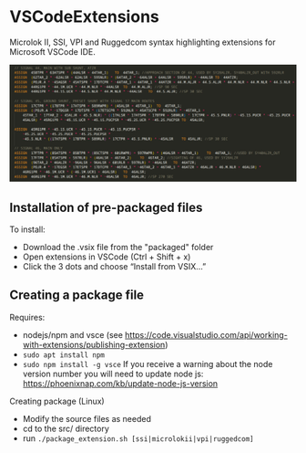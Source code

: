 # VSCodeExtensions
Microlok II, SSI, VPI and Ruggedcom syntax highlighting extensions for Microsoft VSCode IDE.


![Microlok II Code Example](https://github.com/cbspace/VSCodeExtensions/blob/main/images/microlokii_example.jpg?raw=true)


## Installation of pre-packaged files
To install:
- Download the .vsix file from the "packaged" folder
- Open extensions in VSCode (Ctrl + Shift + x)
- Click the 3 dots and choose “Install from VSIX…”

## Creating a package file
Requires:
- nodejs/npm and vsce (see https://code.visualstudio.com/api/working-with-extensions/publishing-extension)
- `sudo apt install npm`
- `sudo npm install -g vsce`
If you receive a warning about the node version number you will need to update node js:
https://phoenixnap.com/kb/update-node-js-version

Creating package (Linux)
- Modify the source files as needed
- cd to the src/ directory
- run `./package_extension.sh [ssi|microlokii|vpi|ruggedcom]`

